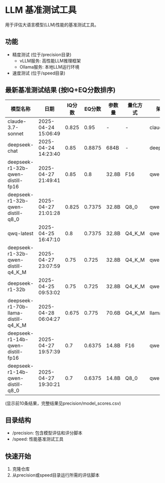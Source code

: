 # LLM 基准测试工具

用于评估大语言模型(LLM)性能的基准测试工具。

## 功能
- 精度测试 (位于/precision目录)
  - vLLM服务: 高性能LLM推理框架
  - Ollama服务: 本地LLM运行环境
- 速度测试 (位于/speed目录)

## 最新基准测试结果 (按IQ+EQ分数排序)

| 模型名称 | 日期 | IQ分数 | EQ分数 | 参数量 | 量化方式 | 架构 |
|------------|------|---------|---------|------------|-------------|-------------|
| claude-3.7-sonnet | 2025-04-24 15:06:49 | 0.825 | 0.95 | - | - | claude |
| deepseek-chat | 2025-04-24 14:23:40 | 0.85 | 0.8875 | 684B | - | deepseek |
| deepseek-r1-32b-qwen-distill-fp16 | 2025-04-27 21:49:41 | 0.85 | 0.8 | 32.8B | F16 | qwen2 |
| deepseek-r1-32b-qwen-distill-q8_0 | 2025-04-27 21:01:28 | 0.825 | 0.7375 | 32.8B | Q8_0 | qwen2 |
| qwq-latest | 2025-04-25 16:47:10 | 0.8 | 0.7375 | 32.8B | Q4_K_M | qwen2 |
| deepseek-r1-32b-qwen-distill-q4_K_M | 2025-04-27 23:07:59 | 0.75 | 0.725 | 32.8B | Q4_K_M | qwen2 |
| deepseek-r1-32b | 2025-04-25 09:53:02 | 0.75 | 0.725 | 32.8B | Q4_K_M | qwen2 |
| deepseek-r1-70b-llama-distill-q4_K_M | 2025-04-28 06:04:27 | 0.675 | 0.775 | 70.6B | Q4_K_M | llama |
| deepseek-r1-14b-qwen-distill-fp16 | 2025-04-27 19:57:39 | 0.7 | 0.6375 | 14.8B | F16 | qwen2 |
| deepseek-r1-14b-qwen-distill-q8_0 | 2025-04-27 19:30:21 | 0.7 | 0.6375 | 14.8B | Q8_0 | qwen2 |

(显示前10条结果，完整结果见precision/model_scores.csv)

## 目录结构
- /precision: 包含模型评估和评分脚本
- /speed: 性能基准测试工具

## 快速开始
1. 克隆仓库
2. 从precision或speed目录运行所需的评估脚本
